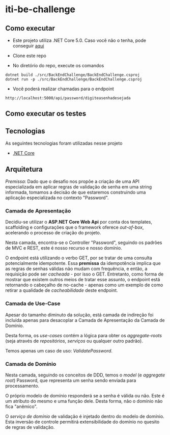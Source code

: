 # iti-be-challenge

## Como executar

- Este projeto utiliza .NET Core 5.0. Caso você não o tenha, pode conseguir [aqui](https://dotnet.microsoft.com/download/dotnet/5.0)

- Clone este repo

- No diretório do repo, execute os comandos
```
dotnet build ./src/BackEndChallenge/BackEndChallenge.csproj
dotnet run -p ./src/BackEndChallenge/BackEndChallenge.csproj
```

- Você poderá realizar chamadas para o endpoint 
```
http://localhost:5000/api/password/digiteasenhadesejada
```

## Como executar os testes
## Tecnologias

As seguintes tecnologias foram utilizadas nesse projeto

-   [.NET Core](https://dotnet.microsoft.com/)

## Arquitetura

*Premissa*: Dado que o desafio nos propõe a criação de uma API especializada em aplicar regras de validação de senha em uma string informada, tomamos a decisão de que estaremos construindo uma aplicação especializada no contexto "Password".

### Camada de Apresentação
Decidiu-se utilizar o **ASP.NET Core Web Api** por conta dos templates, scaffolding e configurações que o framework oferece *out-of-box*, acelerando o processo de criação do projeto.

Nesta camada, encontra-se o Controller "Password", seguindo os padrões de MVC e REST, este é nosso recurso e nosso domínio.

O endpoint está utilizando o verbo GET, por se tratar de uma consulta potencialmente idempotente.
Essa **premissa** da idempotência implica que as regras de senhas válidas não mudam com frequência, e então, a requisição pode ser *cacheada* - por isso o GET.
Entretanto, como forma de mostrar que existem outros meios de tratar esse assunto, o endpoint está retornando o cabeçalho de no-cache - apenas como um exemplo de como retirar a qualidade de *cacheabilidade* deste endpoint.

### Camada de Use-Case
Apesar do tamanho diminuto da solução, está camada de indireção foi incluída apenas para desacoplar a Camada de Apresentação da Camada de Domínio.

Desta forma, os *use-cases* contém a lógica para obter os *aggregate-roots* (seja através de *repositórios*, *serviços* ou qualquer outro padrão).

Temos apenas um caso de uso: *ValidatePassword*.

### Camada de Domínio 
Nesta camada, seguindo os conceitos de DDD, temos o *model* (e *aggregate root*) Password, que representa um senha sendo enviada para processamento.

O próprio modelo de domínio responderá se a senha é válida ou não. Este é um atributo do mesmo e uma função dele. Desta forma, não o domínio não fica "anêmico".

O *serviço de domínio* de validação é injetado dentro do modelo de domínio. Esta inversão de controle permitirá extensibilidade do domínio no quesito de regras de validação. 